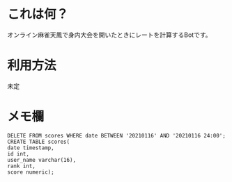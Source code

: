 # これは何？
オンライン麻雀天鳳で身内大会を開いたときにレートを計算するBotです。

# 利用方法
未定

# メモ欄
```
DELETE FROM scores WHERE date BETWEEN '20210116' AND '20210116 24:00';
CREATE TABLE scores(
date timestamp,
id int,
user_name varchar(16),
rank int,
score numeric);

```